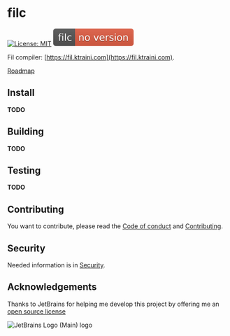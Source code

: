 # filc

[![License: MIT](https://img.shields.io/badge/License-MIT-yellow.svg)](https://opensource.org/licenses/MIT)
![Version](version.svg)

Fil compiler: [https://fil.ktraini.com](https://fil.ktraini.com).

[Roadmap](roadmap.md)

## Install

**TODO**

## Building

**TODO**

## Testing

**TODO**

## Contributing

You want to contribute, please read the [Code of conduct](CODE_OF_CONDUCT.md) and [Contributing](CONTRIBUTING.md).

## Security

Needed information is in [Security](SECURITY.md).

## Acknowledgements

Thanks to JetBrains for helping me develop this project by offering me
an [open source license](https://jb.gg/OpenSourceSupport)

![JetBrains Logo (Main) logo](https://resources.jetbrains.com/storage/products/company/brand/logos/jb_beam.svg)